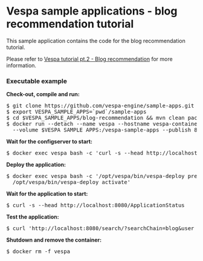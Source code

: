<!-- Copyright 2017 Yahoo Holdings. Licensed under the terms of the Apache 2.0 license. See LICENSE in the project root. -->
# Vespa sample applications - blog recommendation tutorial

This sample application contains the code for the blog recommendation tutorial.

Please refer to
[Vespa tutorial pt.2 - Blog recommendation](http://docs.vespa.ai/documentation/tutorials/blog-recommendation.html)
for more information.

### Executable example
**Check-out, compile and run:**
<pre data-test="exec">
$ git clone https://github.com/vespa-engine/sample-apps.git
$ export VESPA_SAMPLE_APPS=`pwd`/sample-apps
$ cd $VESPA_SAMPLE_APPS/blog-recommendation &amp;&amp; mvn clean package
$ docker run --detach --name vespa --hostname vespa-container --privileged \
  --volume $VESPA_SAMPLE_APPS:/vespa-sample-apps --publish 8080:8080 vespaengine/vespa
</pre>
**Wait for the configserver to start:**
<pre data-test="exec" data-test-wait-for="200 OK">
$ docker exec vespa bash -c 'curl -s --head http://localhost:19071/ApplicationStatus'
</pre>
**Deploy the application:**
<pre data-test="exec">
$ docker exec vespa bash -c '/opt/vespa/bin/vespa-deploy prepare /vespa-sample-apps/blog-recommendation/target/application.zip &amp;&amp; \
  /opt/vespa/bin/vespa-deploy activate'
</pre>
**Wait for the application to start:**
<pre data-test="exec" data-test-wait-for="200 OK">
$ curl -s --head http://localhost:8080/ApplicationStatus
</pre>
**Test the application:**
<pre data-test="exec" data-test-assert-contains='"coverage":100,"documents":0'>
$ curl 'http://localhost:8080/search/?searchChain=blog&amp;user_item_cf=%7B%7Buser_item_cf%3A0%7D%3A0.1%2C%7Buser_item_cf%3A1%7D%3A0.1%2C%7Buser_item_cf%3A2%7D%3A0.1%2C%7Buser_item_cf%3A3%7D%3A0.1%2C%7Buser_item_cf%3A4%7D%3A0.1%2C%7Buser_item_cf%3A5%7D%3A0.1%2C%7Buser_item_cf%3A6%7D%3A0.1%2C%7Buser_item_cf%3A7%7D%3A0.1%2C%7Buser_item_cf%3A8%7D%3A0.1%2C%7Buser_item_cf%3A9%7D%3A0.1%7D'
</pre>
**Shutdown and remove the container:**
<pre data-test="exec">
$ docker rm -f vespa
</pre>
